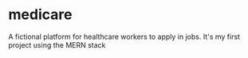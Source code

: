 # medicare
A fictional platform for healthcare workers to apply in jobs. It's my first project using the MERN stack
